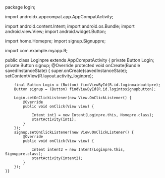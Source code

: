 
package login;

import androidx.appcompat.app.AppCompatActivity;

import android.content.Intent;
import android.os.Bundle;
import android.view.View;
import android.widget.Button;

import home.Homepre;
import signup.Signuppre;

import com.example.myapp.R;

public class Loginpre extends AppCompatActivity {
    private Button Login;
    private Button signup;
    @Override
    protected void onCreate(Bundle savedInstanceState) {
        super.onCreate(savedInstanceState);
        setContentView(R.layout.activity_loginpre);

        final Button Login = (Button) findViewById(R.id.loginmainbuttpre);
        Button signup = (Button) findViewById(R.id.logintosignupbutton);

        Login.setOnClickListener(new View.OnClickListener() {
            @Override
            public void onClick(View view) {

                Intent int1 = new Intent(Loginpre.this, Homepre.class);
                startActivity(int1);
            }
        });
        signup.setOnClickListener(new View.OnClickListener() {
            @Override
            public void onClick(View view) {

                Intent intent2 = new Intent(Loginpre.this, Signuppre.class);
                startActivity(intent2);
            }
        });
    }}

